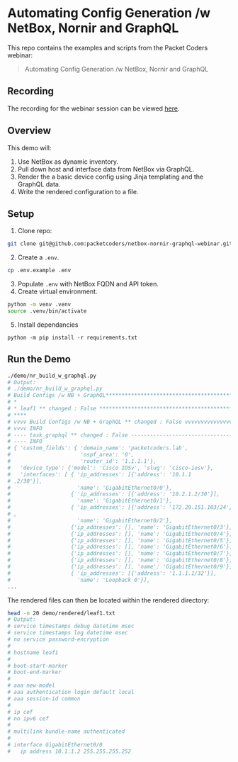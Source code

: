 # Automating Config Generation /w NetBox, Nornir and GraphQL

This repo contains the examples and scripts from the Packet Coders webinar:
> Automating Config Generation /w NetBox, Nornir and GraphQL

## Recording
The recording for the webinar session can be viewed [here](https://www.youtube.com/watch?v=VGw4zkgMLmA).


## Overview
This demo will:
1. Use NetBox as dynamic inventory.
2. Pull down host and interface data from NetBox via GraphQL.
3. Render the a basic device config using Jinja templating and the GraphQL data.
4. Write the rendered configuration to a file.


## Setup

1. Clone repo:
```bash
git clone git@github.com:packetcoders/netbox-nornir-graphql-webinar.git
```

2. Create a `.env`.
```bash
cp .env.example .env
```

3. Populate `.env` with NetBox FQDN and API token.
4. Create virtual environment.
```bash
python -m venv .venv
source .venv/bin/activate
```

5. Install dependancies
```shell
python -m pip install -r requirements.txt
```

## Run the Demo

```bash
./demo/nr_build_w_graphql.py
# Output:
# ./demo/nr_build_w_graphql.py
# Build Configs /w NB + GraphQL**************************************************
# *
# * leaf1 ** changed : False *************************************************
# ****
# vvvv Build Configs /w NB + GraphQL ** changed : False vvvvvvvvvvvvvvvvvvvvvv
# vvvv INFO
# ---- task_graphql ** changed : False ---------------------------------------
# ---- INFO
# { 'custom_fields': { 'domain_name': 'packetcoders.lab',
#                      'ospf_area': '0',
#                      'router_id': '1.1.1.1'},
#   'device_type': {'model': 'Cisco IOSv', 'slug': 'cisco-iosv'},
#   'interfaces': [ { 'ip_addresses': [{'address': '10.1.1
# .2/30'}],
#                     'name': 'GigabitEthernet0/0'},
#                   { 'ip_addresses': [{'address': '10.2.1.2/30'}],
#                     'name': 'GigabitEthernet0/1'},
#                   { 'ip_addresses': [{'address': '172.29.151.103/24'}]
# ,
#                     'name': 'GigabitEthernet0/2'},
#                   {'ip_addresses': [], 'name': 'GigabitEthernet0/3'},
#                   {'ip_addresses': [], 'name': 'GigabitEthernet0/4'},
#                   {'ip_addresses': [], 'name': 'GigabitEthernet0/5'},
#                   {'ip_addresses': [], 'name': 'GigabitEthernet0/6'},
#                   {'ip_addresses': [], 'name': 'GigabitEthernet0/7'},
#                   {'ip_addresses': [], 'name': 'GigabitEthernet0/8'},
#                   {'ip_addresses': [], 'name': 'GigabitEthernet0/9'},
#                   { 'ip_addresses': [{'address': '1.1.1.1/32'}],
#                     'name': 'Loopback 0'}],
...
```

The rendered files can then be located within the rendered directory:

```bash
head -n 20 demo/rendered/leaf1.txt
# Output:
# service timestamps debug datetime msec
# service timestamps log datetime msec
# no service password-encryption
#
# hostname leaf1
#
# boot-start-marker
# boot-end-marker
#
# aaa new-model
# aaa authentication login default local
# aaa session-id common
#
# ip cef
# no ipv6 cef
#
# multilink bundle-name authenticated
#
# interface GigabitEthernet0/0
#   ip address 10.1.1.2 255.255.255.252
```
